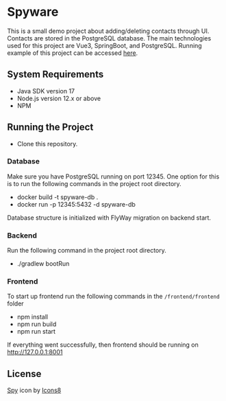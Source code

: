 # Spyware

This is a small demo project about adding/deleting contacts through UI. Contacts are stored in the PostgreSQL database. The main technologies used for this project are Vue3, SpringBoot, and PostgreSQL.
Running example of this project can be accessed [here](https://spyware.leemetmarkus.ee/).

## System Requirements

- Java SDK version 17
- Node.js version 12.x or above
- NPM

## Running the Project

- Clone this repository.


### Database

Make sure you have PostgreSQL running on port 12345. One option for this is to run the following commands in the project root directory.

- docker build -t spyware-db .
- docker run -p 12345:5432 -d spyware-db

Database structure is initialized with FlyWay migration on backend start.

### Backend

Run the following command in the project root directory.

- ./gradlew bootRun

### Frontend

To start up frontend run the following commands in the `/frontend/frontend` folder

- npm install
- npm run build
- npm run start

If everything went successfully, then frontend should be running on http://127.0.0.1:8001


## License

<a target="_blank" href="https://icons8.com/icon/8281/spy">Spy</a> icon by <a target="_blank" href="https://icons8.com">Icons8</a>